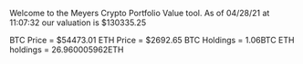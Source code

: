 Welcome to the Meyers Crypto Portfolio Value tool. 
As of 04/28/21 at 11:07:32 our valuation is $130335.25 

BTC Price = $54473.01
 ETH Price = $2692.65
BTC Holdings = 1.06BTC
 ETH holdings = 26.960005962ETH 

